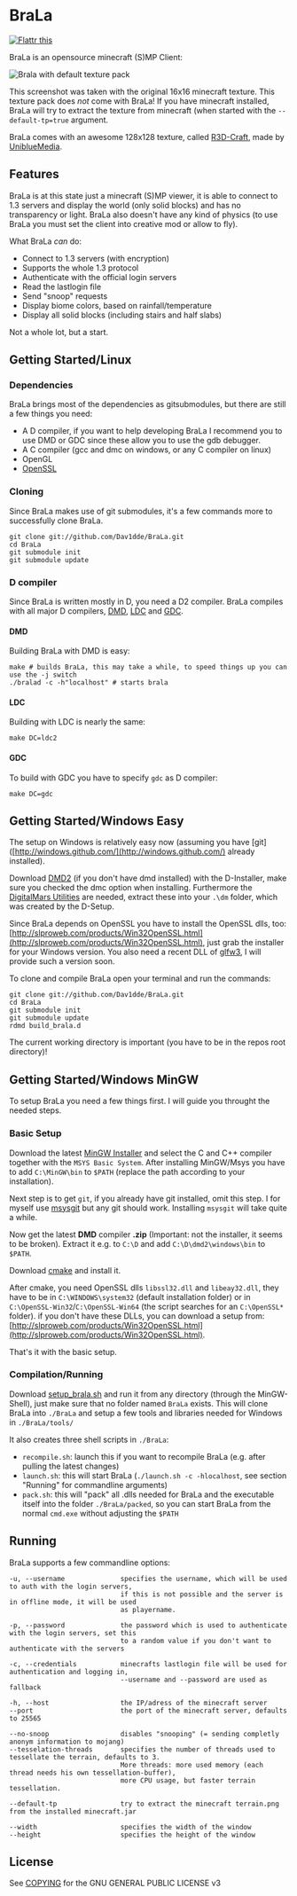 BraLa
=====

[![Flattr this](http://api.flattr.com/button/flattr-badge-large.png)](http://flattr.com/thing/854394/Dav1ddeBraLa-on-GitHub)

BraLa is an opensource minecraft (S)MP Client:

![Brala with default texture pack](https://raw.github.com/wiki/Dav1dde/BraLa/screenshots/brala_02.png)

This screenshot was taken with the original 16x16 minecraft texture. This texture pack does *not* come with BraLa!
If you have minecraft installed, BraLa will try to extract the texture from minecraft
(when started with the `--default-tp=true` argument.

BraLa comes with an awesome 128x128 texture, called [R3D-Craft](http://www.minecraftforum.net/topic/1182714-13112),
made by [UniblueMedia](http://www.youtube.com/user/UniblueMedia).

## Features ##

BraLa is at this state just a minecraft (S)MP viewer, it is able to connect to 1.3 servers
and display the world (only solid blocks) and has no transparency or light.
BraLa also doesn't have any kind of physics (to use BraLa you must set the client into
creative mod or allow to fly).

What BraLa *can* do:
* Connect to 1.3 servers (with encryption)
* Supports the whole 1.3 protocol
* Authenticate with the official login servers
* Read the lastlogin file
* Send "snoop" requests
* Display biome colors, based on rainfall/temperature
* Display all solid blocks (including stairs and half slabs)

Not a whole lot, but a start.


## Getting Started/Linux ##

### Dependencies ###

BraLa brings most of the dependencies as gitsubmodules, but there are still a few things you need:
* A D compiler, if you want to help developing BraLa I recommend you to use DMD or GDC since these allow
you to use the gdb debugger.
* A C compiler (gcc and dmc on windows, or any C compiler on linux)
* OpenGL
* [OpenSSL](http://www.openssl.org/)

### Cloning ###

Since BraLa makes use of git submodules, it's a few commands more to successfully clone BraLa.

```
git clone git://github.com/Dav1dde/BraLa.git
cd BraLa
git submodule init
git submodule update
```

### D compiler ###

Since BraLa is written mostly in D, you need a D2 compiler. BraLa compiles with all major D compilers,
[DMD](http://dlang.org/download.html), [LDC](https://github.com/ldc-developers/ldc) and 
[GDC](https://github.com/D-Programming-GDC/GDC).

#### DMD ####

Building BraLa with DMD is easy:

```
make # builds BraLa, this may take a while, to speed things up you can use the -j switch
./bralad -c -h"localhost" # starts brala
```

#### LDC ####

Building with LDC is nearly the same:

```
make DC=ldc2
```

#### GDC ####

To build with GDC you have to specify `gdc` as D compiler:

```
make DC=gdc
```

## Getting Started/Windows Easy ##

The setup on Windows is relatively easy now (assuming you have [git]([http://windows.github.com/](http://windows.github.com/)
already installed).

Download [DMD2](http://dlang.org/download.html) (if you don't have dmd installed)
with the D-Installer, make sure you checked the dmc  option when installing.
Furthermore the [DigitalMars Utilities](ftp://ftp.digitalmars.com/dmc.zip) are needed, extract these into your
`.\dm` folder, which was created by the D-Setup.

Since BraLa depends on OpenSSL you have to install the OpenSSL dlls, too:
[http://slproweb.com/products/Win32OpenSSL.html](http://slproweb.com/products/Win32OpenSSL.html),
just grab the installer for your Windows version. You also need a recent DLL of
[glfw3](https://github.com/elmindreda/glfw), I will provide such a version soon.

To clone and compile BraLa open your terminal and run the commands:

```
git clone git://github.com/Dav1dde/BraLa.git
cd BraLa
git submodule init
git submodule update
rdmd build_brala.d
```

The current working directory is important (you have to be in the repos root directory)!



## Getting Started/Windows MinGW ##

To setup BraLa you need a few things first. I will guide you throught the needed steps.

### Basic Setup ###

Download the latest [MinGW Installer](http://sourceforge.net/projects/mingw/files/Installer/mingw-get-inst/) and
select the C and C++ compiler together with the `MSYS Basic System`. After installing MinGW/Msys you have to add
`C:\MinGW\bin` to `$PATH` (replace the path according to your installation).

Next step is to get `git`, if you already have git installed, omit this step. I for myself use
[msysgit](http://code.google.com/p/msysgit/) but any git should work. Installing `msysgit` will take quite a while.

Now get the latest **DMD** compiler **.zip** (Important: not the installer, it seems to be broken). Extract it e.g.
to `C:\D` and add `C:\D\dmd2\windows\bin` to `$PATH`.

Download [cmake](http://www.cmake.org/cmake/resources/software.html) and install it.

After cmake, you need OpenSSL dlls `libssl32.dll` and `libeay32.dll`, they have to be in `C:\WINDOWS\system32` (default
installation folder) or in `C:\OpenSSL-Win32`/`C:\OpenSSL-Win64` (the script searches for an `C:\OpenSSL*` folder).
if you don't have these DLLs, you can download a setup from:
[http://slproweb.com/products/Win32OpenSSL.html](http://slproweb.com/products/Win32OpenSSL.html).

That's it with the basic setup.

### Compilation/Running ###

Download [setup_brala.sh](https://github.com/Dav1dde/BraLa/blob/master/setup_brala.sh) and run it from any directory
(through the MinGW-Shell), just make sure that no folder named `BraLa` exists. This will clone BraLa into `./BraLa`
and setup a few tools and libraries needed for Windows in `./BraLa/tools/`

It also creates three shell scripts in `./BraLa`:

* `recompile.sh`: launch this if you want to recompile BraLa (e.g. after pulling the latest changes)
* `launch.sh`: this will start BraLa (`./launch.sh -c -hlocalhost`, see section "Running" for commandline arguments)
* `pack.sh`: this will "pack" all .dlls needed for BraLa and the executable itself into the folder `./BraLa/packed`, so
you can start BraLa from the normal `cmd.exe` without adjusting the `$PATH`


## Running ##

BraLa supports a few commandline options:

```
-u, --username              specifies the username, which will be used to auth with the login servers,
                            if this is not possible and the server is in offline mode, it will be used
                            as playername.

-p, --password              the password which is used to authenticate with the login servers, set this
                            to a random value if you don't want to authenticate with the servers

-c, --credentials           minecrafts lastlogin file will be used for authentication and logging in,
                            --username and --password are used as fallback

-h, --host                  the IP/adress of the minecraft server
--port                      the port of the minecraft server, defaults to 25565

--no-snoop                  disables "snooping" (= sending completly anonym information to mojang)
--tesselation-threads       specifies the number of threads used to tessellate the terrain, defaults to 3.
                            More threads: more used memory (each thread needs his own tessellation-buffer),
                            more CPU usage, but faster terrain tessellation.

--default-tp                try to extract the minecraft terrain.png from the installed minecraft.jar
                        
--width                     specifies the width of the window
--height                    specifies the height of the window
```

## License ##

See [COPYING](https://github.com/Dav1dde/BraLa/blob/master/COPYING) for the GNU GENERAL PUBLIC LICENSE v3